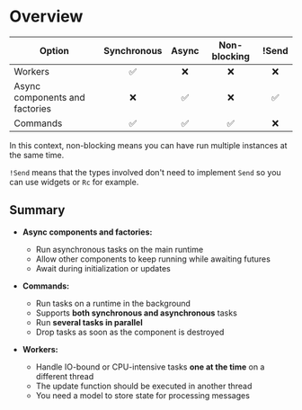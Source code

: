 # Overview

| Option                         | Synchronous | Async | Non-blocking | !Send |
| ------------------------------ | :---------: | :---: | :----------: | :---: |
| Workers                        | ✅          | ❌    | ❌           | ❌    |
| Async components and factories | ❌          | ✅    | ❌           | ✅    |
| Commands                       | ✅          | ✅    | ✅           | ❌    |

In this context, non-blocking means you can have run multiple instances at the same time.

`!Send` means that the types involved don't need to implement `Send` so you can use widgets or `Rc` for example.

## Summary

+ **Async components and factories:**
  + Run asynchronous tasks on the main runtime
  + Allow other components to keep running while awaiting futures
  + Await during initialization or updates

+ **Commands:**
  + Run tasks on a runtime in the background
  + Supports **both synchronous and asynchronous** tasks
  + Run **several tasks in parallel**
  + Drop tasks as soon as the component is destroyed

+ **Workers:**
  + Handle IO-bound or CPU-intensive tasks **one at the time** on a different thread
  + The update function should be executed in another thread
  + You need a model to store state for processing messages
